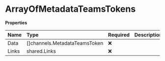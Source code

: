 # ArrayOfMetadataTeamsTokens

**Properties**

| Name  | Type                          | Required | Description |
| :---- | :---------------------------- | :------- | :---------- |
| Data  | []channels.MetadataTeamsToken | ❌       |             |
| Links | shared.Links                  | ❌       |             |
